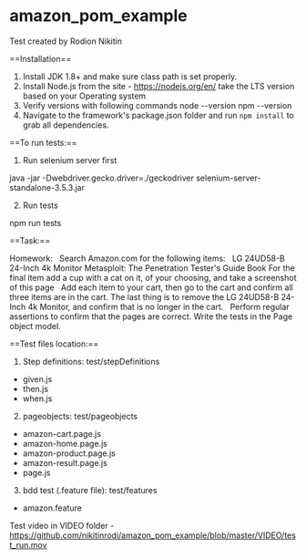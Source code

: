 # amazon_pom_example

Test created by Rodion Nikitin

==Installation==

1. Install JDK 1.8+ and make sure class path is set properly.
2. Install Node.js from the site - https://nodejs.org/en/  take the LTS version based on your Operating system
3. Verify versions with following commands
        node --version
        npm --version
4. Navigate to the framework's package.json folder and run `npm install` to grab all dependencies.

==To run tests:==

1. Run selenium server first

java -jar -Dwebdriver.gecko.driver=./geckodriver selenium-server-standalone-3.5.3.jar

2. Run tests

npm run tests

==Task:==

Homework:   Search Amazon.com for the following items:
 
LG 24UD58-B 24-Inch 4k Monitor
Metasploit: The Penetration Tester's Guide Book
For the final item add a cup with a cat on it, of your choosing, and take a screenshot of this page
  Add each item to your cart, then go to the cart and confirm all three items are in the cart.
The last thing is to remove the LG 24UD58-B 24-Inch 4k Monitor, and confirm that is no longer in the cart.  
Perform regular assertions to confirm that the pages are correct. Write the tests in the Page object model.

==Test files location:==

1. Step definitions: test/stepDefinitions

- given.js
- then.js
- when.js

2. pageobjects: test/pageobjects

- amazon-cart.page.js
- amazon-home.page.js
- amazon-product.page.js
- amazon-result.page.js
- page.js


3. bdd test (.feature file): test/features

- amazon.feature

Test video in VIDEO folder - https://github.com/nikitinrodi/amazon_pom_example/blob/master/VIDEO/test_run.mov





